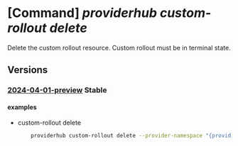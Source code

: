 # [Command] _providerhub custom-rollout delete_

Delete the custom rollout resource. Custom rollout must be in terminal state.

## Versions

### [2024-04-01-preview](/Resources/mgmt-plane/L3N1YnNjcmlwdGlvbnMve30vcHJvdmlkZXJzL21pY3Jvc29mdC5wcm92aWRlcmh1Yi9wcm92aWRlcnJlZ2lzdHJhdGlvbnMve30vY3VzdG9tcm9sbG91dHMve30=/2024-04-01-preview.xml) **Stable**

<!-- mgmt-plane /subscriptions/{}/providers/microsoft.providerhub/providerregistrations/{}/customrollouts/{} 2024-04-01-preview -->

#### examples

- custom-rollout delete
    ```bash
        providerhub custom-rollout delete --provider-namespace "{providerNamespace}" --rollout-name "{customRolloutName}"
    ```
